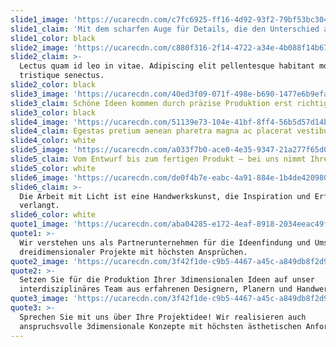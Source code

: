 ```yaml
---
slide1_image: 'https://ucarecdn.com/c7fc6925-ff16-4d92-93f2-79bf53bc3041/'
slide1_claim: 'Mit dem scharfen Auge für Details, die den Unterschied ausmachen.'
slide1_color: black
slide2_image: 'https://ucarecdn.com/c880f316-2f14-4722-a34e-4b088f14b67e/'
slide2_claim: >-
  Lectus quam id leo in vitae. Adipiscing elit pellentesque habitant morbi
  tristique senectus.
slide2_color: black
slide3_image: 'https://ucarecdn.com/40ed3f09-071f-498e-b690-1477e6b9efa9/'
slide3_claim: Schöne Ideen kommen durch präzise Produktion erst richtig zur Geltung.
slide3_color: black
slide4_image: 'https://ucarecdn.com/51139e73-104e-41bf-8ff4-56b5d57d14bf/'
slide4_claim: Egestas pretium aenean pharetra magna ac placerat vestibulum lectus mauris.
slide4_color: white
slide5_image: 'https://ucarecdn.com/a033f7b0-ace0-4e35-9347-21a277f65d0a/'
slide5_claim: Vom Entwurf bis zum fertigen Produkt — bei uns nimmt Ihre Idee Form an.
slide5_color: white
slide6_image: 'https://ucarecdn.com/de0f4b7e-eabc-4a91-884e-1b4de420980e/'
slide6_claim: >-
  Die Arbeit mit Licht ist eine Handwerkskunst, die Inspiration und Erfahrung
  verlangt.
slide6_color: white
quote1_image: 'https://ucarecdn.com/aba04285-e172-4eaf-8918-2034eeac49f6/'
quote1: >-
  Wir verstehen uns als Partnerunternehmen für die Ideenfindung und Umsetzung
  dreidimensionaler Projekte mit höchsten Ansprüchen.
quote2_image: 'https://ucarecdn.com/3f42f1de-c9b5-4467-a45c-a849db8f2d93/'
quote2: >-
  Setzen Sie für die Produktion Ihrer 3dimensionalen Ideen auf unser
  interdisziplinäres Team aus erfahrenen Designern, Planern und Handwerkern.
quote3_image: 'https://ucarecdn.com/3f42f1de-c9b5-4467-a45c-a849db8f2d93/'
quote3: >-
  Sprechen Sie mit uns über Ihre Projektidee! Wir realisieren auch
  anspruchsvolle 3dimensionale Konzepte mit höchsten ästhetischen Anforderungen.
---
```



